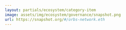 ```yaml
---
layout: partials/ecosystem/category-item
image: assets/img/ecosystem/governance/snapshot.png
url: https://snapshot.org/#/orbs-network.eth
---
```

